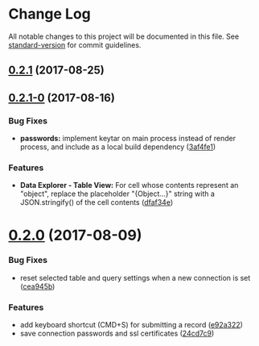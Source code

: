 # Change Log

All notable changes to this project will be documented in this file. See [standard-version](https://github.com/conventional-changelog/standard-version) for commit guidelines.

<a name="0.2.1"></a>
## [0.2.1](https://github.com/codehangar/reqlpro/compare/v0.2.1-0...v0.2.1) (2017-08-25)



<a name="0.2.1-0"></a>
## [0.2.1-0](https://github.com/codehangar/reqlpro/compare/v0.2.0...v0.2.1-0) (2017-08-16)


### Bug Fixes

* **passwords:** implement keytar on main process instead of render process, and include as a local build dependency ([3af4fe1](https://github.com/codehangar/reqlpro/commit/3af4fe1))


### Features

* **Data Explorer - Table View:** For cell whose contents represent an "object", replace the placeholder "{Object...}" string with a JSON.stringify() of the cell contents ([dfaf34e](https://github.com/codehangar/reqlpro/commit/dfaf34e))



<a name="0.2.0"></a>
# [0.2.0](https://github.com/codehangar/reqlpro/compare/v0.1.1...v0.2.0) (2017-08-09)


### Bug Fixes

* reset selected table and query settings when a new connection is set ([cea945b](https://github.com/codehangar/reqlpro/commit/cea945b))


### Features

* add keyboard shortcut (CMD+S) for submitting a record ([e92a322](https://github.com/codehangar/reqlpro/commit/e92a322))
* save connection passwords and ssl certificates ([24cd7c9](https://github.com/codehangar/reqlpro/commit/24cd7c9))
